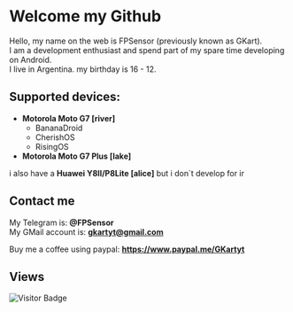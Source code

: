 # Welcome my Github

Hello, my name on the web is FPSensor (previously known as GKart).    
I am a development enthusiast and spend part of my spare time developing on Android.    
I live in Argentina. my birthday is 16 - 12.    

## Supported devices:

- **Motorola Moto G7 [river]**
  - BananaDroid
  - CherishOS
  - RisingOS    
- **Motorola Moto G7 Plus [lake]**

i also have a **Huawei Y8II/P8Lite [alice]** but i don´t develop for ir

## Contact me

My Telegram is: **@FPSensor**  
My GMail account is: **gkartyt@gmail.com**  

Buy me a coffee using paypal: **https://www.paypal.me/GKartyt**

## Views
![Visitor Badge](https://visitor-badge.laobi.icu/badge?page_id=FPSensor.FPSensor)
